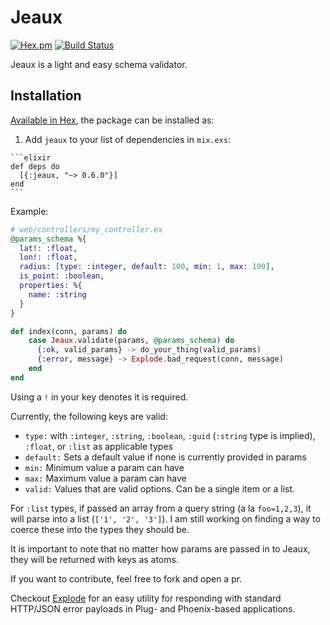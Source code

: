 # Jeaux

[![Hex.pm](https://img.shields.io/hexpm/v/jeaux.svg)](https://hex.pm/packages/jeaux)
[![Build Status](https://travis-ci.org/zbarnes757/jeaux.svg?branch=master)](https://travis-ci.org/zbarnes757/jeaux)

Jeaux is a light and easy schema validator.

## Installation

[Available in Hex](https://hex.pm/packages/jeaux), the package can be installed as:

  1. Add `jeaux` to your list of dependencies in `mix.exs`:

    ```elixir
    def deps do
      [{:jeaux, "~> 0.6.0"}]
    end
    ```

Example:

```elixir
# web/controllers/my_controller.ex
@params_schema %{
  lat!: :float,
  lon!: :float,
  radius: [type: :integer, default: 100, min: 1, max: 100],
  is_point: :boolean,
  properties: %{
    name: :string
  }
}

def index(conn, params) do
    case Jeaux.validate(params, @params_schema) do
      {:ok, valid_params} -> do_your_thing(valid_params)
      {:error, message} -> Explode.bad_request(conn, message)
    end
end
```

Using a `!` in your key denotes it is required.

Currently, the following keys are valid:
* `type:` with `:integer`, `:string`, `:boolean`, `:guid` (`:string` type is implied), `:float`, or `:list` as applicable types
* `default:` Sets a default value if none is currently provided in params
* `min:` Minimum value a param can have
* `max:` Maximum value a param can have
* `valid:` Values that are valid options. Can be a single item or a list.

For `:list` types, if passed an array from a query string (a la `foo=1,2,3`), it will parse into a list (`['1', '2', '3']`). I am still working on finding a way to coerce these into the types they should be.

It is important to note that no matter how params are passed in to Jeaux, they will be returned with keys as atoms.

If you want to contribute, feel free to fork and open a pr.

Checkout [Explode](https://github.com/pkinney/explode) for an easy utility for responding with standard HTTP/JSON error payloads in Plug- and Phoenix-based applications.
